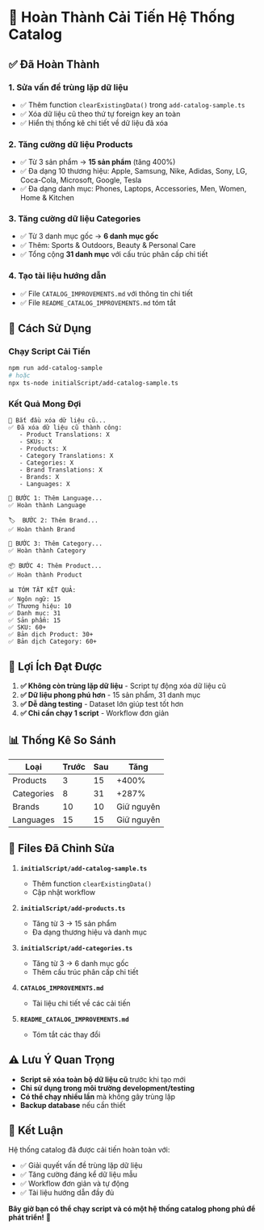 # 🎉 Hoàn Thành Cải Tiến Hệ Thống Catalog

## ✅ Đã Hoàn Thành

### 1. **Sửa vấn đề trùng lặp dữ liệu**

- ✅ Thêm function `clearExistingData()` trong `add-catalog-sample.ts`
- ✅ Xóa dữ liệu cũ theo thứ tự foreign key an toàn
- ✅ Hiển thị thống kê chi tiết về dữ liệu đã xóa

### 2. **Tăng cường dữ liệu Products**

- ✅ Từ 3 sản phẩm → **15 sản phẩm** (tăng 400%)
- ✅ Đa dạng 10 thương hiệu: Apple, Samsung, Nike, Adidas, Sony, LG, Coca-Cola, Microsoft, Google, Tesla
- ✅ Đa dạng danh mục: Phones, Laptops, Accessories, Men, Women, Home & Kitchen

### 3. **Tăng cường dữ liệu Categories**

- ✅ Từ 3 danh mục gốc → **6 danh mục gốc**
- ✅ Thêm: Sports & Outdoors, Beauty & Personal Care
- ✅ Tổng cộng **31 danh mục** với cấu trúc phân cấp chi tiết

### 4. **Tạo tài liệu hướng dẫn**

- ✅ File `CATALOG_IMPROVEMENTS.md` với thông tin chi tiết
- ✅ File `README_CATALOG_IMPROVEMENTS.md` tóm tắt

## 🚀 Cách Sử Dụng

### Chạy Script Cải Tiến

```bash
npm run add-catalog-sample
# hoặc
npx ts-node initialScript/add-catalog-sample.ts
```

### Kết Quả Mong Đợi

```
🧹 Bắt đầu xóa dữ liệu cũ...
✅ Đã xóa dữ liệu cũ thành công:
   - Product Translations: X
   - SKUs: X
   - Products: X
   - Category Translations: X
   - Categories: X
   - Brand Translations: X
   - Brands: X
   - Languages: X

📝 BƯỚC 1: Thêm Language...
✅ Hoàn thành Language

🏷️  BƯỚC 2: Thêm Brand...
✅ Hoàn thành Brand

📂 BƯỚC 3: Thêm Category...
✅ Hoàn thành Category

📦 BƯỚC 4: Thêm Product...
✅ Hoàn thành Product

📊 TÓM TẮT KẾT QUẢ:
✅ Ngôn ngữ: 15
✅ Thương hiệu: 10
✅ Danh mục: 31
✅ Sản phẩm: 15
✅ SKU: 60+
✅ Bản dịch Product: 30+
✅ Bản dịch Category: 60+
```

## 🎯 Lợi Ích Đạt Được

1. **✅ Không còn trùng lặp dữ liệu** - Script tự động xóa dữ liệu cũ
2. **✅ Dữ liệu phong phú hơn** - 15 sản phẩm, 31 danh mục
3. **✅ Dễ dàng testing** - Dataset lớn giúp test tốt hơn
4. **✅ Chỉ cần chạy 1 script** - Workflow đơn giản

## 📊 Thống Kê So Sánh

| Loại       | Trước | Sau | Tăng       |
| ---------- | ----- | --- | ---------- |
| Products   | 3     | 15  | +400%      |
| Categories | 8     | 31  | +287%      |
| Brands     | 10    | 10  | Giữ nguyên |
| Languages  | 15    | 15  | Giữ nguyên |

## 🔧 Files Đã Chỉnh Sửa

1. **`initialScript/add-catalog-sample.ts`**
   - Thêm function `clearExistingData()`
   - Cập nhật workflow

2. **`initialScript/add-products.ts`**
   - Tăng từ 3 → 15 sản phẩm
   - Đa dạng thương hiệu và danh mục

3. **`initialScript/add-categories.ts`**
   - Tăng từ 3 → 6 danh mục gốc
   - Thêm cấu trúc phân cấp chi tiết

4. **`CATALOG_IMPROVEMENTS.md`**
   - Tài liệu chi tiết về các cải tiến

5. **`README_CATALOG_IMPROVEMENTS.md`**
   - Tóm tắt các thay đổi

## ⚠️ Lưu Ý Quan Trọng

- **Script sẽ xóa toàn bộ dữ liệu cũ** trước khi tạo mới
- **Chỉ sử dụng trong môi trường development/testing**
- **Có thể chạy nhiều lần** mà không gây trùng lặp
- **Backup database** nếu cần thiết

## 🎉 Kết Luận

Hệ thống catalog đã được cải tiến hoàn toàn với:

- ✅ Giải quyết vấn đề trùng lặp dữ liệu
- ✅ Tăng cường đáng kể dữ liệu mẫu
- ✅ Workflow đơn giản và tự động
- ✅ Tài liệu hướng dẫn đầy đủ

**Bây giờ bạn có thể chạy script và có một hệ thống catalog phong phú để phát triển!** 🚀
